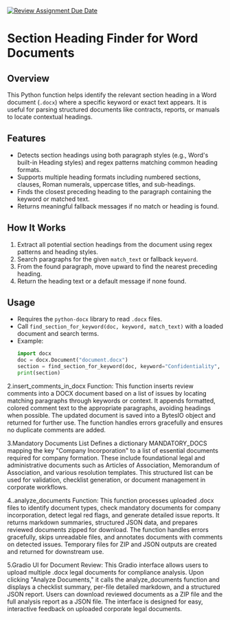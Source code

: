 [![Review Assignment Due Date](https://classroom.github.com/assets/deadline-readme-button-22041afd0340ce965d47ae6ef1cefeee28c7c493a6346c4f15d667ab976d596c.svg)](https://classroom.github.com/a/vgbm4cZ0)
# Section Heading Finder for Word Documents

## Overview
This Python function helps identify the relevant section heading in a Word document (`.docx`) where a specific keyword or exact text appears. It is useful for parsing structured documents like contracts, reports, or manuals to locate contextual headings.

## Features
- Detects section headings using both paragraph styles (e.g., Word's built-in Heading styles) and regex patterns matching common heading formats.
- Supports multiple heading formats including numbered sections, clauses, Roman numerals, uppercase titles, and sub-headings.
- Finds the closest preceding heading to the paragraph containing the keyword or matched text.
- Returns meaningful fallback messages if no match or heading is found.

## How It Works
1. Extract all potential section headings from the document using regex patterns and heading styles.
2. Search paragraphs for the given `match_text` or fallback `keyword`.
3. From the found paragraph, move upward to find the nearest preceding heading.
4. Return the heading text or a default message if none found.

## Usage
- Requires the `python-docx` library to read `.docx` files.
- Call `find_section_for_keyword(doc, keyword, match_text)` with a loaded document and search terms.
- Example:
  ```python
  import docx
  doc = docx.Document("document.docx")
  section = find_section_for_keyword(doc, keyword="Confidentiality", match_text="")
  print(section)
2.insert_comments_in_docx Function:
This function inserts review comments into a DOCX document based on a list of issues by locating matching paragraphs through keywords or context. It appends formatted, colored comment text to the appropriate paragraphs, avoiding headings when possible. The updated document is saved into a BytesIO object and returned for further use. The function handles errors gracefully and ensures no duplicate comments are added.

3.Mandatory Documents List
Defines a dictionary MANDATORY_DOCS mapping the key "Company Incorporation" to a list of essential documents required for company formation. These include foundational legal and administrative documents such as Articles of Association, Memorandum of Association, and various resolution templates. This structured list can be used for validation, checklist generation, or document management in corporate workflows.

4..analyze_documents Function:
This function processes uploaded .docx files to identify document types, check mandatory documents for company incorporation, detect legal red flags, and generate detailed issue reports. It returns markdown summaries, structured JSON data, and prepares reviewed documents zipped for download. The function handles errors gracefully, skips unreadable files, and annotates documents with comments on detected issues. Temporary files for ZIP and JSON outputs are created and returned for downstream use.

5.Gradio UI for Document Review:
This Gradio interface allows users to upload multiple .docx legal documents for compliance analysis. Upon clicking "Analyze Documents," it calls the analyze_documents function and displays a checklist summary, per-file detailed markdown, and a structured JSON report. Users can download reviewed documents as a ZIP file and the full analysis report as a JSON file. The interface is designed for easy, interactive feedback on uploaded corporate legal documents.
